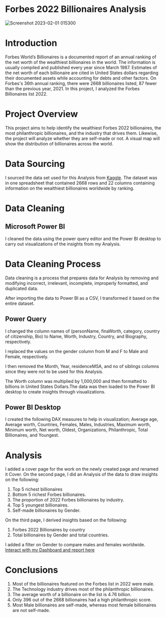 # Forbes 2022 Billionaires Analysis

![Screenshot 2023-02-01 015300](https://user-images.githubusercontent.com/110452335/215908764-c6a2a188-d90e-425d-820c-04351f7df17d.png)


# Introduction
Forbes World’s Billionaires is a documented report of an annual ranking of the net worth of the wealthiest billionaires in the world. The information is usually compiled and published every year since March 1987. Estimates of the net worth of each billionaire are cited in United States dollars regarding their documented assets while accounting for debts and other factors. On Forbes's 36th annual ranking, there were 2668 billionaires listed, 87 fewer than the previous year, 2021. 
In this project, I analyzed the Forbes Billionaires list 2022.

# Project Overview
This project aims to help identify the wealthiest Forbes 2022 billionaires, the most philanthropic billionaires, and the industry that drives them. Likewise, the project will analyze whether they are self-made or not. A visual map will show the distribution of billionaires across the world.

# Data Sourcing
I sourced the data set used for this Analysis from [Kaggle]( https://www.kaggle.com/datasets/jjdaguirre/forbes-billionaires-2022).
The dataset was in one spreadsheet that contained 2668 rows and 22 columns containing information on the wealthiest billionaires worldwide by ranking.

# Data Cleaning

## Microsoft Power BI
I cleaned the data using the power query editor and the Power BI desktop to carry out visualizations of the insights from my Analysis.

# Data Cleaning Process
Data cleaning is a process that prepares data for Analysis by removing and modifying incorrect, irrelevant, incomplete, improperly formatted, and duplicated data.

After importing the data to Power BI as a CSV, I transformed it based on the entire dataset.

## Power Query
I changed the column names of (personName, finaWorth, category, country of citizenship, Bio)  to Name, Worth, Industry, Country, and Biography, respectively.

I replaced the values on the gender column from M and F to Male and Female, respectively.

I then removed the Month, Year, residenceMSA, and no of siblings columns since they were not to be used for this Analysis.

The Worth column was multiplied by 1,000,000 and then formatted to billions in United States Dollars.The data was then loaded to the Power BI desktop to create insights through visualizations.

## Power BI Desktop
I created the following DAX measures to help in visualization; Average age, Average worth, Countries, Females, Males, Industries, Maximum worth, Minimum worth, Net worth, Oldest, Organizations, Philanthropic, Total Billionaires, and Youngest.

# Analysis
I added a cover page for the work on the newly created page and renamed it Cover. On the second page, I did an Analysis of the data to draw insights on the following:
1.	Top 5 richest billionaires
2.  Bottom 5 richest Forbes billionaires.
2.	The proportion of 2022 Forbes billionaires by industry.
3.	Top 5 youngest billionaires.
4.	Self-made billionaires by Gender.

On the third page, I derived insights based on the following:
1.	Forbes 2022 Billionaires by country
2.	Total billionaires by Gender and total countries.

I added a filter on Gender to compare males and females worldwide.
[Interact with my Dashboard and report here](https://drive.google.com/drive/folders/1RWERDoByVdB6YO_c68NKY_LcRGVz8w2W?usp=sharing)

# Conclusions
1.	Most of the billionaires featured on the Forbes list in 2022 were male.
2.	The Technology industry drives most of the philanthropic billionaires.
3.	The average worth of a billionaire on the list is 4.76 billion.
4.	Only 396 out of the 2668 billionaires had a high philanthropic score.
5.	Most Male billionaires are self-made, whereas most female billionaires are not self-made.
